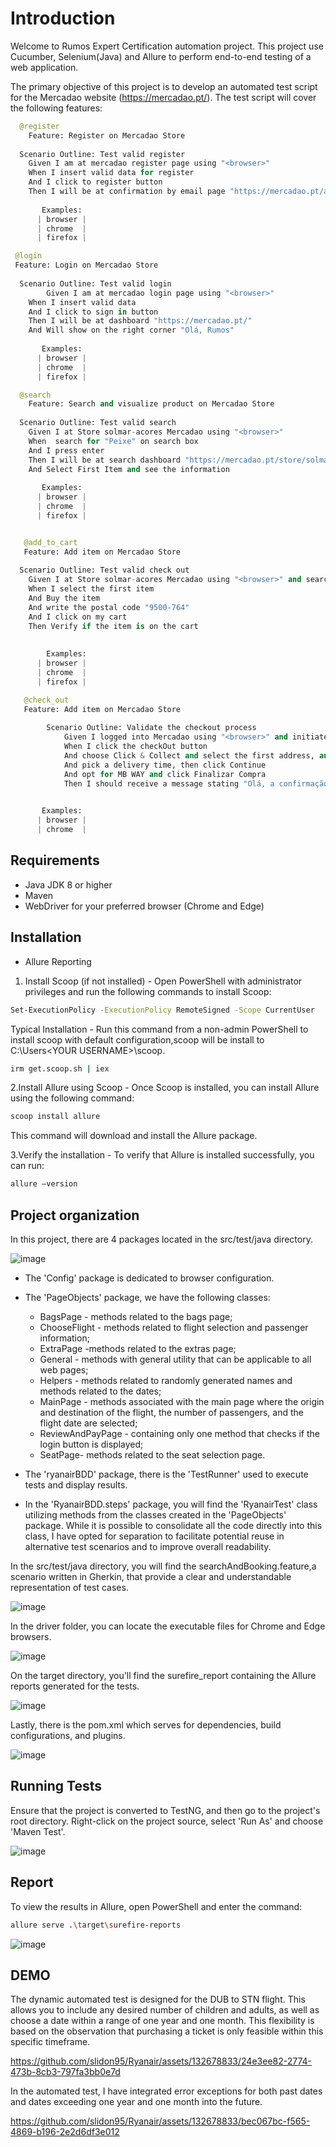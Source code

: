 # Introduction

Welcome to Rumos Expert Certification automation project. This project use Cucumber, Selenium(Java) and Allure to perform end-to-end testing of a web application. 

The primary objective of this project is to develop an automated test script for the Mercadao website (https://mercadao.pt/). The test script will cover the following features:

```python
  @register
	Feature: Register on Mercadao Store
 
  Scenario Outline: Test valid register
    Given I am at mercadao register page using "<browser>"
    When I insert valid data for register
    And I click to register button
    Then I will be at confirmation by email page "https://mercadao.pt/account/my-details"
    
       Examples: 
      | browser |
      | chrome  |
      | firefox |
```
```python
 @login
 Feature: Login on Mercadao Store
 
  Scenario Outline: Test valid login
		Given I am at mercadao login page using "<browser>"
    When I insert valid data
    And I click to sign in button
    Then I will be at dashboard "https://mercadao.pt/"
    And Will show on the right corner "Olá, Rumos"
   
       Examples: 
      | browser |
      | chrome  |
      | firefox |
```
```python
  @search
	Feature: Search and visualize product on Mercadao Store
  
  Scenario Outline: Test valid search 
    Given I at Store solmar-acores Mercadao using "<browser>"
    When  search for "Peixe" on search box
    And I press enter
    Then I will be at search dashboard "https://mercadao.pt/store/solmar-acores/search?queries=Peixe"
    And Select First Item and see the information
    
       Examples: 
      | browser |
      | chrome  |
      | firefox |

  ```
```python

   @add_to_cart
   Feature: Add item on Mercadao Store
  
  Scenario Outline: Test valid check out 
    Given I at Store solmar-acores Mercadao using "<browser>" and search for "Peixe"
    When I select the first item 
    And Buy the item
    And write the postal code "9500-764"
    And I click on my cart
    Then Verify if the item is on the cart
  
  
        Examples: 
      | browser |
      | chrome  |
      | firefox |
```
```python
   @check_out
   Feature: Add item on Mercadao Store
  
		Scenario Outline: Validate the checkout process
		    Given I logged into Mercadao using "<browser>" and initiated a search, selected the "Conjunto 2 Cadeiras 1 Sofá e 1 Mesa de Apoio Etna Kilimanjaro" on Solmar-acores, and entered the postal code.
		    When I click the checkOut button
		    And choose Click & Collect and select the first address, and click Seguinte
		    And pick a delivery time, then click Continue
		    And opt for MB WAY and click Finalizar Compra
		    Then I should receive a message stating "Olá, a confirmação de pagamento foi enviada para a app do MB WAY do número 967716431. Deverá fazer a confirmação no tempo indicado. Se não fizer, deverá aguardar 10 minutos para o carrinho de compras ficar novamente disponível no Mercadão"

  
       Examples: 
      | browser |
      | chrome  |

```
## Requirements

- Java JDK 8 or higher
- Maven
- WebDriver for your preferred browser (Chrome and Edge)

## Installation

 - Allure Reporting

1. Install Scoop (if not installed) - Open PowerShell with administrator privileges and run the following commands to install Scoop:

```bash
Set-ExecutionPolicy -ExecutionPolicy RemoteSigned -Scope CurrentUser
```

   Typical Installation - Run this command from a non-admin PowerShell to install scoop with default configuration,scoop will be install to C:\Users\<YOUR USERNAME>\scoop.

```bash
irm get.scoop.sh | iex 
```
2.Install Allure using Scoop - Once Scoop is installed, you can install Allure using the following command:

```bash
scoop install allure
```
This command will download and install the Allure package.

3.Verify the installation - To verify that Allure is installed successfully, you can run:
```bash
allure –version
```

## Project organization

In this project, there are 4 packages located in the src/test/java directory. 

![image](https://github.com/slidon95/Ryanair/assets/132678833/7ec735c7-eeb5-4960-be0a-c20a9768bd03)


- The 'Config' package is dedicated to browser configuration. 

- The 'PageObjects' package, we have the following classes: 

     - BagsPage - methods related to the bags page; 
     - ChooseFlight - methods related to flight selection and passenger information;
     -  ExtraPage -methods related to the extras page;
     -  General - methods with general utility that can be applicable to all web pages;
     - Helpers - methods related to randomly generated names and methods related to the dates;
     -  MainPage - methods associated with the main page where the origin and destination of the flight, the number of passengers, and the flight date are selected;
     - ReviewAndPayPage - containing only one method that checks if the login button is displayed;
     - SeatPage- methods related to the seat selection page. 

- The 'ryanairBDD' package, there is the 'TestRunner' used to execute tests and display results.

- In the 'RyanairBDD.steps' package, you will find the 'RyanairTest' class utilizing methods from the classes created in the 'PageObjects' package. While it is possible to consolidate all the code directly into this class, I have opted for separation to facilitate potential reuse in alternative test scenarios and to improve overall readability.

In the src/test/java directory, you will find the searchAndBooking.feature,a scenario written in Gherkin, that provide a clear and understandable representation of test cases.

![image](https://github.com/slidon95/Ryanair/assets/132678833/db108b37-1dd3-4ba7-955c-8de2b6bcd261)

In the driver folder, you can locate the executable files for Chrome and Edge browsers.

![image](https://github.com/slidon95/Ryanair/assets/132678833/4decb5d9-9b9e-465c-a006-0c637efc0841)

On the target directory, you'll find the surefire_report containing the Allure reports generated for the tests.

![image](https://github.com/slidon95/Ryanair/assets/132678833/f6c92c73-d129-435d-93f9-0958a8bd66aa)

Lastly, there is the pom.xml which serves for dependencies, build configurations, and plugins.

![image](https://github.com/slidon95/Ryanair/assets/132678833/0a718bd9-9bfd-4f3d-ad8f-b8d776d92c22)

## Running Tests

Ensure that the project is converted to TestNG, and then go to the project's root directory. Right-click on the project source, select 'Run As' and choose 'Maven Test'.

![image](https://github.com/slidon95/Ryanair/assets/132678833/dab08d3b-7e52-472e-a383-777791f54328)


## Report

To view the results in Allure, open PowerShell and enter the command:

```bash
allure serve .\target\surefire-reports
```
![image](https://github.com/slidon95/Ryanair/assets/132678833/6e7e97f6-60e6-420c-a5e9-d95d4e892aab)


## DEMO

The dynamic automated test is designed for the DUB to STN flight. This allows you to include any desired number of children and adults, as well as choose a date within a range of one year and one month. This flexibility is based on the observation that purchasing a ticket is only feasible within this specific timeframe.

https://github.com/slidon95/Ryanair/assets/132678833/24e3ee82-2774-473b-8cb3-797fa3bb0e7d


In the automated test, I have integrated error exceptions for both past dates and dates exceeding one year and one month into the future.

https://github.com/slidon95/Ryanair/assets/132678833/bec067bc-f565-4869-b196-2e2d6df3e012

